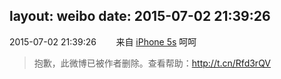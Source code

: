 layout: weibo
date: 2015-07-02 21:39:26
---
<meta name="referrer" content="no-referrer" />

2015-07-02 21:39:26  &nbsp;&nbsp;&nbsp;&nbsp;&nbsp;&nbsp; 来自 <a href="sinaweibo://customweibosource" rel="nofollow">iPhone 5s</a>
呵呵
>  抱歉，此微博已被作者删除。查看帮助：http://t.cn/Rfd3rQV
